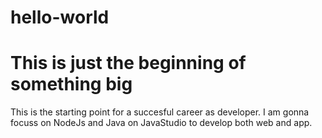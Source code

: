 # hello-world
This is just the beginning of something big
=============

This is the starting point for a succesful career as developer. 
I am gonna focuss on NodeJs and Java on JavaStudio to develop both web and app.

